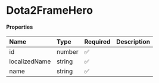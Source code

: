 # Dota2FrameHero

**Properties**

| Name          | Type   | Required | Description |
| :------------ | :----- | :------- | :---------- |
| id            | number | ✅       |             |
| localizedName | string | ✅       |             |
| name          | string | ✅       |             |
